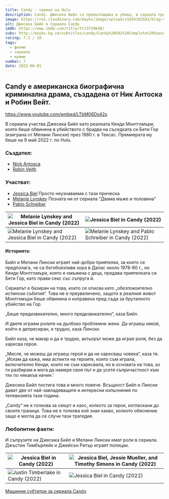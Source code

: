 ```yaml
---
title: Candy - сериал на Hulu
description: Candy. Джесика Бийл се превъплащава в убиец, в сериала пресъздаващ истинската история за Канди Монтгомъри и нейната жертва Бети Гор.
image: https://res.cloudinary.com/mayks/image/upload/v1654102583/blog-mayks/movies/candy/candy_1_s4ukoz.jpg
alt: Джесика Бийл в Сериала Candy
imdb: https://www.imdb.com/title/tt13729648/
subs: http://mayks.bg.cm/subtitles/candy/Candy%20S01%20Complete%20Season%201%201080p%20WEBRip%20AAC5.1%20x264-HODL.zip
rating: 7.3 / 10
tags:
  - филми
  - сериали
  - крими
number: 7
date: 2022-06-01
---
```


## Candy е американска биографична криминална драма, създаденa от Ник Антоска и Робин Вейт.


https://www.youtube.com/embed/LTbM06Ds42s

В сериала участва Джесика Бийл като реалната Кенди Монтгомъри, която беше обвинена в убийството с брадва на съседката си Бети Гор (изиграна от Мелани Лински) през 1980 г. в Тексас. Премиерата му беше на 9 май 2022 г. по Hulu.

### Създател:

-   [Nick Antosca](https://www.imdb.com/name/nm4528537/?ref_=tt_ov_wr)
-   [Robin Veith](https://www.imdb.com/name/nm2813715/?ref_=tt_ov_wr)

### Участват:

-   [Jessica Biel](https://www.imdb.com/name/nm0004754/?ref_=tt_ov_st)
    Просто неузнаваема с тази прическа
-   [Melanie Lynskey](https://www.imdb.com/name/nm0001491/?ref_=tt_ov_st)
    Позната ни от сериала "Двама мъже и половина"
-   [Pablo Schreiber](https://www.imdb.com/name/nm1032567/?ref_=tt_ov_st)


| ![Melanie Lynskey and Jessica Biel in Candy (2022)](https://res.cloudinary.com/mayks/image/upload/c_scale,w_330/v1654098766/blog-mayks/movies/candy/candy_7_rrl6rt.jpg) | ![Jessica Biel in Candy (2022)](https://res.cloudinary.com/mayks/image/upload/c_scale,w_330/v1654098766/blog-mayks/movies/candy/candy_9_iahasj.jpg) |
|--|--|
|![Melanie Lynskey and Jessica Biel in Candy (2022)](https://res.cloudinary.com/mayks/image/upload/c_scale,w_330/v1654098765/blog-mayks/movies/candy/candy_4_f3jpxr.jpg)  | ![Melanie Lynskey and Pablo Schreiber in Candy (2022)](https://res.cloudinary.com/mayks/image/upload/c_scale,w_330/v1654098766/blog-mayks/movies/candy/candy_6_bsuekd.jpg) |

#### Историята:

Бийл и Мелани Лински играят най-добри приятелки, за които се предполага, че са богобоязливи хора в Далас около 1978-80 г., но Кенди Монтгомъри, която е омъжена с деца, предава приятелката си Бети Гор, като прави секс със съпруга й.

Сериалът е базиран на това, което се описва като „обезпокоително истински събития“. Това не е преувеличено, защото в реалния живот Монтгомъри беше обвинена и изправена пред съда за бруталното убийство на Гор.

„Беше предизвикателно, много предизвикателно“, каза Бийл.

И двете играем ролите на дълбоко проблемни жени. Да играеш някой, който е депресиран, е трудно, каза Лински.

Бийл каза, че макар и да е трудно, актьорът може да играе роля, без да харесва героя.

„Мисля, че можеш да играеш герой и да не харесваш човека“, каза тя. „Искам да кажа, има аспекти на героите, които съм играла, включително Кенди, които не съм харесвала, но в основата на това, аз ги разбирам и мога да намеря своя път и да усетя съпричастност към тях по някакъв начин.'

Джесика Бийл постига това и много повече. Всъщност Бийл и Лински дават две от най-завладяващите и интересни изпълнения по телевизията тази година.

„Candy“ не е толкова за смърт и хаос, колкото за герои, изтласкани до своите граници. Това не е толкова кой знае какво, колкото обяснение защо е могла да се случи тази трагедия.

### Любопитни факти:

И съпрузите на Джесика Бийл и Мелани Лински имат роли в сериала. Джъстин Тимбърлейк и Джейсън Ритър играят полицаи.

| ![Jessica Biel in Candy (2022)](https://res.cloudinary.com/mayks/image/upload/c_scale,w_330/v1654098758/blog-mayks/movies/candy/candy_2_nfbj9v.jpg) | ![Jessica Biel, Jessie Mueller, and Timothy Simons in Candy (2022)](https://res.cloudinary.com/mayks/image/upload/c_scale,w_330/v1654098758/blog-mayks/movies/candy/candy_8_i71zjt.jpg) |
|--|--|
|![Justin Timberlake in Candy (2022)](https://res.cloudinary.com/mayks/image/upload/c_scale,w_330/v1654098757/blog-mayks/movies/candy/candy_5_d4duts.jpg)  | ![Jessica Biel in Candy (2022)](https://res.cloudinary.com/mayks/image/upload/c_scale,w_330/v1654098740/blog-mayks/movies/candy/candy_3_i9oued.jpg) |

[Машинни субтитри за сериала Candy](http://mayks.bg.cm/subtitles/candy/Candy%20S01%20Complete%20Season%201%201080p%20WEBRip%20AAC5.1%20x264-HODL.zip)
